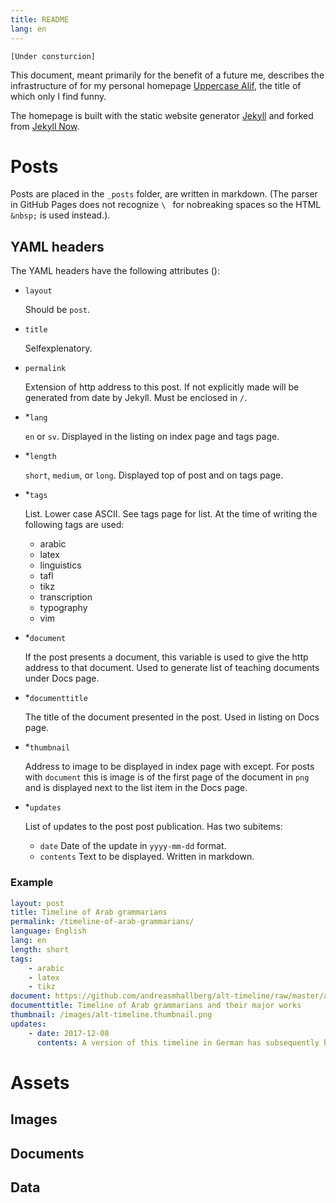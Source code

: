 ```yaml
---
title: README
lang: en
---
```


`[Under consturcion]`

This document, meant primarily for the benefit of a future me, describes the infrastructure of for my personal homepage [Uppercase Alif](andreasmhallberg.github.io), the title of which only I find funny.

The homepage is built with the static website generator [Jekyll](https://jekyllrb.com/) and forked from [Jekyll Now](https://github.com/barryclark/jekyll-now).

# Posts

Posts are placed in the `_posts` folder, are written in markdown. (The parser in GitHub Pages does not recognize `\ ` for nobreaking spaces so the HTML `&nbsp;` is used instead.).

## YAML headers

The YAML headers have the following attributes ():

- `layout`

    Should be `post`.

- `title` 

    Selfexplenatory.

- `permalink`

    Extension of http address to this post. If not explicitly made will be generated from date by Jekyll. Must be enclosed in `/`.

- \*`lang`

    `en` or `sv`. Displayed in the listing on index page and tags page. 

- \*`length`

    `short`, `medium`, or `long`. Displayed top of post and on tags page. 

- \*`tags`

    List. Lower case ASCII. See tags page for list. At the time of writing the following tags are used:

    - arabic
    - latex
    - linguistics
    - tafl
    - tikz
    - transcription
    - typography
    - vim

- \*`document`

    If the post presents a document, this variable is used to give the http address to that document. Used to generate list of teaching documents under Docs page.

- \*`documenttitle`

    The title of the document presented in the post. Used in listing on Docs page. 

- \*`thumbnail`

    Address to image to be displayed in index page with except. For posts with `document` this is image is of the first page of the document in `png` and is displayed next to the list item in the Docs page.

- \*`updates`

    List of updates to the post post publication. Has two subitems:

    - `date` Date of the update in `yyyy-mm-dd` format.
    - `contents` Text to be displayed. Written in markdown.

### Example

``` yml
layout: post
title: Timeline of Arab grammarians
permalink: /timeline-of-arab-grammarians/
language: English
lang: en
length: short
tags:
    - arabic
    - latex
    - tikz
document: https://github.com/andreasmhallberg/alt-timeline/raw/master/alt-timeline.pdf
documenttitle: Timeline of Arab grammarians and their major works
thumbnail: /images/alt-timeline.thumbnail.png
updates: 
    - date: 2017-12-08
      contents: A version of this timeline in German has subsequently been published in *Einführung in die arabische Grammatiktradition* by Frank Weigelt (Harrowitz, 2017).  
```

# Assets

## Images

## Documents

## Data
